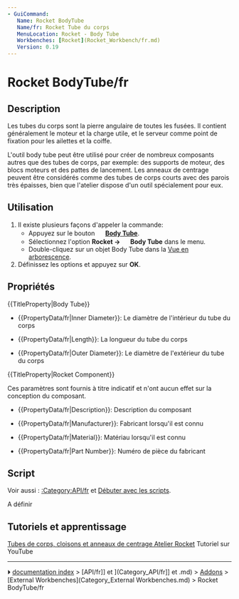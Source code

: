 ```yaml
---
- GuiCommand:
   Name: Rocket BodyTube
   Name/fr: Rocket Tube du corps
   MenuLocation: Rocket - Body Tube
   Workbenches: [Rocket](Rocket_Workbench/fr.md)
   Version: 0.19
---
```


# Rocket BodyTube/fr

## Description

Les tubes du corps sont la pierre angulaire de toutes les fusées. Il contient généralement le moteur et la charge utile, et le serveur comme point de fixation pour les ailettes et la coiffe.

L\'outil body tube peut être utilisé pour créer de nombreux composants autres que des tubes de corps, par exemple: des supports de moteur, des blocs moteurs et des pattes de lancement. Les anneaux de centrage peuvent être considérés comme des tubes de corps courts avec des parois très épaisses, bien que l\'atelier dispose d\'un outil spécialement pour eux.

## Utilisation

1.  Il existe plusieurs façons d\'appeler la commande:
    -   Appuyez sur le bouton **<img src="images/Rocket_BodyTube.svg" width=16px> [Body Tube](Rocket_BodyTube/fr.md)**.
    -   Sélectionnez l\'option **Rocket  → <img src="images/Rocket_BodyTube.svg" width=16px> Body Tube** dans le menu.
    -   Double-cliquez sur un objet Body Tube dans la [Vue en arborescence](Tree_view/fr.md).
2.  Définissez les options et appuyez sur **OK**.

## Propriétés


{{TitleProperty|Body Tube}}

-    {{PropertyData/fr|Inner Diameter}}: Le diamètre de l\'intérieur du tube du corps

-    {{PropertyData/fr|Length}}: La longueur du tube du corps

-    {{PropertyData/fr|Outer Diameter}}: Le diamètre de l\'extérieur du tube du corps


{{TitleProperty|Rocket Component}}

Ces paramètres sont fournis à titre indicatif et n\'ont aucun effet sur la conception du composant.

-    {{PropertyData/fr|Description}}: Description du composant

-    {{PropertyData/fr|Manufacturer}}: Fabricant lorsqu\'il est connu

-    {{PropertyData/fr|Material}}: Matériau lorsqu\'il est connu

-    {{PropertyData/fr|Part Number}}: Numéro de pièce du fabricant

## Script

Voir aussi : [:Category:API/fr](:Category:API/fr.md) et [Débuter avec les scripts](FreeCAD_Scripting_Basics/fr.md).

A définir

## Tutoriels et apprentissage 

[Tubes de corps, cloisons et anneaux de centrage Atelier Rocket](https://youtu.be/xi7acpw3eDA) Tutoriel sur YouTube



---
⏵ [documentation index](../README.md) > [API/fr]] et ](Category_API/fr]] et .md) > [Addons](Category_Addons.md) > [External Workbenches](Category_External Workbenches.md) > Rocket BodyTube/fr
